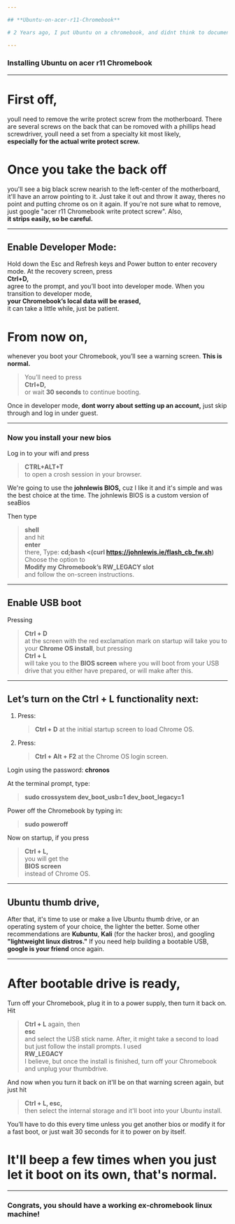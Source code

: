 ```yaml
---

## **Ubuntu-on-acer-r11-Chromebook**

# 2 Years ago, I put Ubuntu on a chromebook, and didnt think to document the process besides a social media post. **So I'm doing it now**, lets make more old devices #reusable and **reduce e-waste.**

---
```


### **Installing Ubuntu on acer r11 Chromebook**

---

# **First off,**
youll need to remove the write protect screw from the motherboard. There are several screws on the back that can be romoved with a phillips head screwdriver, youll need a set from a specialty kit most likely,  
**especially for the actual write protect screw.**

# **Once you take the back off**
you'll see a big black screw nearish to the left-center of the motherboard, it'll have an arrow pointing to it. Just take it out and throw it away, theres no point and putting chrome os on it again. If you're not sure what to remove, just google "acer r11 Chromebook write protect screw". Also,  
**it strips easily, so be careful.**

---

## **Enable Developer Mode:**
Hold down the Esc and Refresh keys and Power button to enter recovery mode. At the recovery screen, press  
**Ctrl+D,**  
agree to the prompt, and you’ll boot into developer mode. When you transition to developer mode,  
**your Chromebook’s local data will be erased,**  
it can take a little while, just be patient.

# **From now on**, 
whenever you boot your Chromebook, you’ll see a warning screen. **This is normal.**  
> You’ll need to press  
> **Ctrl+D,**  
or wait **30 seconds**  to continue booting.

Once in developer mode, **dont worry about setting up an account,** just skip through and log in under guest.

---

### **Now you install your new bios**
Log in to your wifi and press  
> **CTRL+ALT+T**  
to open a crosh session in your browser.  

We're going to use the  **johnlewis BIOS,**  cuz I like it and it's simple and was the best choice at the time. The johnlewis BIOS is a custom version of seaBios

Then type  
> **shell**  
and hit  
> **enter**  
there, Type:
> **cd;bash <(curl https://johnlewis.ie/flash_cb_fw.sh)**
Choose the option to  
> **Modify my Chromebook’s RW_LEGACY slot**  
and follow the on-screen instructions.

---

## **Enable USB boot**
Pressing  
> **Ctrl + D**  
at the screen with the red exclamation mark on startup will take you to your **Chrome OS install**, but pressing  
> **Ctrl + L**  
will take you to the **BIOS screen** where you will boot from your USB drive that you either have prepared, or will make after this.

---

## **Let’s turn on the Ctrl + L functionality next:**

1. Press:
   > **Ctrl + D**
   at the initial startup screen to load Chrome OS.  
2. Press:
   > **Ctrl + Alt + F2**
   at the Chrome OS login screen.  

Login using the password:
  **chronos**  

At the terminal prompt, type:
> **sudo crossystem dev_boot_usb=1 dev_boot_legacy=1**
  
Power off the Chromebook by typing in: 
> **sudo poweroff**

Now on startup, if you press  
> **Ctrl + L,**  
you will get the  
> **BIOS screen**  
instead of Chrome OS.

---

## **Ubuntu thumb drive,**  
After that, it's time to use or make a live Ubuntu thumb drive, or an operating system of your choice, the lighter the better. Some other recommendations are **Kubuntu**, **Kali** (for the hacker bros), and googling **"lightweight linux distros."** If you need help building a bootable USB, **google is your friend** once again.

---

# **After bootable drive is ready,**  
Turn off your Chromebook, plug it in to a power supply, then turn it back on. Hit  
> **Ctrl + L**
again, then  
> **esc**  
and select the USB stick name. After, it might take a second to load but just follow the install prompts. I used  
> **RW_LEGACY**  
I believe, but once the install is finished, turn off your Chromebook and unplug your thumbdrive.

And now when you turn it back on it'll be on that warning screen again, but just hit  
> **Ctrl + L, esc,**  
then select the internal storage and it'll boot into your Ubuntu install.

You’ll have to do this every time unless you get another bios or modify it for a fast boot, or just wait 30 seconds for it to power on by itself. 
# **It'll beep a few times when you just let it boot on its own, that's normal.**

---

### **Congrats, you should have a working ex-chromebook linux machine!**
